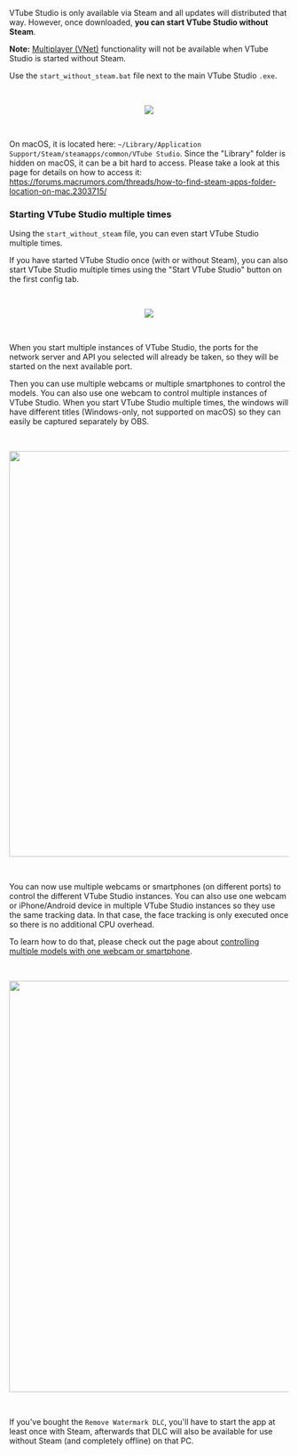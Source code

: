 VTube Studio is only available via Steam and all updates will distributed that way. However, once downloaded, **you can start VTube Studio without Steam**.

**Note:** [Multiplayer (VNet)](https://github.com/DenchiSoft/VTubeStudio/wiki/Multiplayer) functionality will not be available when VTube Studio is started without Steam.

Use the `start_without_steam.bat` file next to the main VTube Studio `.exe`. 

<br/>
<p align="center">
  <img src="https://raw.githubusercontent.com/wiki/DenchiSoft/VTubeStudio/img/start_without_steam.png"/>
</p>
<br/>

On macOS, it is located here: `~/Library/Application Support/Steam/steamapps/common/VTube Studio`. Since the "Library" folder is hidden on macOS, it can be a bit hard to access. Please take a look at this page for details on how to access it: https://forums.macrumors.com/threads/how-to-find-steam-apps-folder-location-on-mac.2303715/

### Starting VTube Studio multiple times

Using the `start_without_steam` file, you can even start VTube Studio multiple times.

If you have started VTube Studio once (with or without Steam), you can also start VTube Studio multiple times using the "Start VTube Studio" button on the first config tab.

<br/>
<p align="center">
  <img src="https://raw.githubusercontent.com/wiki/DenchiSoft/VTubeStudio/img/start_new_vts_instance_button.png"/>
</p>
<br/>

When you start multiple instances of VTube Studio, the ports for the network server and API you selected will already be taken, so they will be started on the next available port.

Then you can use multiple webcams or multiple smartphones to control the models. You can also use one webcam to control multiple instances of VTube Studio.
When you start VTube Studio multiple times, the windows will have different titles (Windows-only, not supported on macOS) so they can easily be captured separately by OBS.

<br/>
<p align="center">
  <img src="https://raw.githubusercontent.com/wiki/DenchiSoft/VTubeStudio/img/vts_multi_window_title.png" width="730px"/>
</p>
<br/>

You can now use multiple webcams or smartphones (on different ports) to control the different VTube Studio instances. You can also use one webcam or iPhone/Android device in multiple VTube Studio instances so they use the same tracking data. In that case, the face tracking is only executed once so there is no additional CPU overhead.

To learn how to do that, please check out the page about [controlling multiple models with one webcam or smartphone](https://github.com/DenchiSoft/VTubeStudio/wiki/Controlling-multiple-models-with-one-Webcam-or-iPhone-Android-device).

<br/>
<p align="center">
  <img src="https://raw.githubusercontent.com/wiki/DenchiSoft/VTubeStudio/img/multi_vts.gif" width="740px"/>
</p>
<br/>

If you've bought the `Remove Watermark DLC`, you'll have to start the app at least once with Steam, afterwards that DLC will also be available for use without Steam (and completely offline) on that PC.
